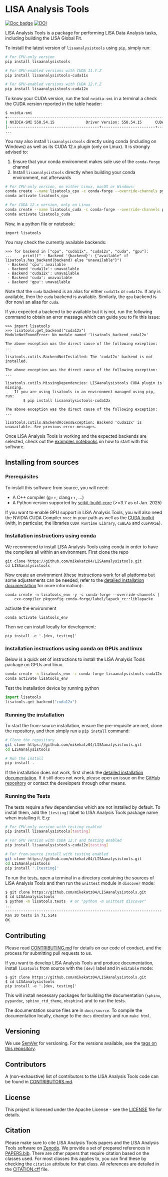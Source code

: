 # LISA Analysis Tools

[![Doc badge](https://img.shields.io/badge/Docs-master-brightgreen)](https://mikekatz04.github.io/LISAanalysistools)
[![DOI](https://zenodo.org/badge/DOI/10.5281/zenodo.17138723.svg)](https://doi.org/10.5281/zenodo.17138723)

LISA Analysis Tools is a package for performing LISA Data Analysis tasks, including building the LISA Global Fit.  

To install the latest version of `lisaanalysistools` using `pip`, simply run:

```sh
# For CPU-only version
pip install lisaanalysistools

# For GPU-enabled versions with CUDA 11.Y.Z
pip install lisaanalysistools-cuda11x

# For GPU-enabled versions with CUDA 12.Y.Z
pip install lisaanalysistools-cuda12x
```

To know your CUDA version, run the tool `nvidia-smi` in a terminal a check the CUDA version reported in the table header:

```sh
$ nvidia-smi
+-----------------------------------------------------------------------------------------+
| NVIDIA-SMI 550.54.15              Driver Version: 550.54.15      CUDA Version: 12.4     |
|-----------------------------------------+------------------------+----------------------+
...
```

You may also install `lisaanalysistools` directly using conda (including on Windows)
as well as its CUDA 12.x plugin (only on Linux). It is strongly advised to:

1. Ensure that your conda environment makes sole use of the `conda-forge` channel
2. Install `lisaanalysistools` directly when building your conda environment, not afterwards

```sh
# For CPU-only version, on either Linux, macOS or Windows:
conda create --name lisatools_cpu -c conda-forge --override-channels python=3.12 lisaanalysistools
conda activate lisatools_cpu

# For CUDA 12.x version, only on Linux
conda create --name lisatools_cuda -c conda-forge --override-channels python=3.12 lisaanalysistools-cuda12x
conda activate lisatools_cuda
```

Now, in a python file or notebook:

```py3
import lisatools
```

You may check the currently available backends:

```py3
>>> for backend in ["cpu", "cuda11x", "cuda12x", "cuda", "gpu"]:
...     print(f" - Backend '{backend}': {"available" if lisatools.has_backend(backend) else "unavailable"}")
 - Backend 'cpu': available
 - Backend 'cuda11x': unavailable
 - Backend 'cuda12x': unavailable
 - Backend 'cuda': unavailable
 - Backend 'gpu': unavailable
```

Note that the `cuda` backend is an alias for either `cuda11x` or `cuda12x`. If any is available, then the `cuda` backend is available.
Similarly, the `gpu` backend is (for now) an alias for `cuda`.

If you expected a backend to be available but it is not, run the following command to obtain an error
message which can guide you to fix this issue:

```py3
>>> import lisatools
>>> lisatools.get_backend("cuda12x")
ModuleNotFoundError: No module named 'lisatools_backend_cuda12x'

The above exception was the direct cause of the following exception:
...

lisatools.cutils.BackendNotInstalled: The 'cuda12x' backend is not installed.

The above exception was the direct cause of the following exception:
...

lisatools.cutils.MissingDependencies: LISAanalysistools CUDA plugin is missing.
    If you are using lisatools in an environment managed using pip, run:
        $ pip install lisaanalysistools-cuda12x

The above exception was the direct cause of the following exception:
...

lisatools.cutils.BackendAccessException: Backend 'cuda12x' is unavailable. See previous error messages.
```

Once LISA Analysis Tools is working and the expected backends are selected, check out the [examples notebooks](https://github.com/mikekatz04/LISAanalysistools/tree/master/examples/)
on how to start with this software.

## Installing from sources

### Prerequisites

To install this software from source, you will need:

- A C++ compiler (g++, clang++, ...)
- A Python version supported by [scikit-build-core](https://github.com/scikit-build/scikit-build-core) (>=3.7 as of Jan. 2025)

If you want to enable GPU support in LISA Analysis Tools, you will also need the NVIDIA CUDA Compiler `nvcc` in your path as well as
the [CUDA toolkit](https://docs.nvidia.com/cuda/cuda-installation-guide-linux/index.html) (with, in particular, the
libraries `CUDA Runtime Library`, `cuBLAS` and `cuSPARSE`).


### Installation instructions using conda

We recommend to install LISA Analysis Tools using conda in order to have the compilers all within an environment.
First clone the repo

```
git clone https://github.com/mikekatz04/LISAanalysistools.git
cd LISAanalysistools
```

Now create an environment (these instructions work for all platforms but some
adjustements can be needed, refer to the
[detailed installation documentation](https://mikekatz04.github.io/LISAanalysistools/build/html/index.html) for more information):

```
conda create -n lisatools_env -y -c conda-forge --override-channels |
    cxx-compiler pkgconfig conda-forge/label/lapack_rc::liblapacke
```

activate the environment

```
conda activate lisatools_env
```

Then we can install locally for development:
```
pip install -e '.[dev, testing]'
```

### Installation instructions using conda on GPUs and linux
Below is a quick set of instructions to install the LISA Analysis Tools package on GPUs and linux.

```sh
conda create -n lisatools_env -c conda-forge lisaanalysistools-cuda12x python=3.12
conda activate lisatools_env
```

Test the installation device by running python
```python
import lisatools
lisatools.get_backend("cuda12x")
```

### Running the installation

To start the from-source installation, ensure the pre-requisite are met, clone
the repository, and then simply run a `pip install` command:

```sh
# Clone the repository
git clone https://github.com/mikekatz04/LISAanalysistools.git
cd LISAanalysistools

# Run the install
pip install .
```

If the installation does not work, first check the [detailed installation
documentation](https://mikekatz04.github.io/LISAanalysistools). If
it still does not work, please open an issue on the
[GitHub repository](https://github.com/mikekatz04/LISAanalysistools/issues)
or contact the developers through other means.



### Running the Tests

The tests require a few dependencies which are not installed by default. To install them, add the `[testing]` label to LISA Analysis Tools package
name when installing it. E.g:

```sh
# For CPU-only version with testing enabled
pip install lisaanalysistools[testing]

# For GPU version with CUDA 12.Y and testing enabled
pip install lisaanalysistools-cuda12x[testing]

# For from-source install with testing enabled
git clone https://github.com/mikekatz04/LISAanalysistools.git
cd LISAanalysistools
pip install '.[testing]'
```

To run the tests, open a terminal in a directory containing the sources of LISA Analysis Tools and then run the `unittest` module in `discover` mode:

```sh
$ git clone https://github.com/mikekatz04/LISAanalysistools.git
$ cd LISAanalysistools
$ python -m lisatools.tests  # or "python -m unittest discover"
...
----------------------------------------------------------------------
Ran 20 tests in 71.514s
OK
```

## Contributing

Please read [CONTRIBUTING.md](CONTRIBUTING.md) for details on our code of conduct, and the process for submitting pull requests to us.

If you want to develop LISA Analysis Tools and produce documentation, install `lisatools` from source with the `[dev]` label and in `editable` mode:

```
$ git clone https://github.com/mikekatz04/LISAanalysistools.git
$ cd LISAanalysistools
pip install -e '.[dev, testing]'
```

This will install necessary packages for building the documentation (`sphinx`, `pypandoc`, `sphinx_rtd_theme`, `nbsphinx`) and to run the tests.

The documentation source files are in `docs/source`. To compile the documentation locally, change to the `docs` directory and run `make html`.

## Versioning

We use [SemVer](http://semver.org/) for versioning. For the versions available, see the [tags on this repository](https://github.com/mikekatz04/LISAanalysistools/tags).

## Contributors

A (non-exhaustive) list of contributors to the LISA Analysis Tools code can be found in [CONTRIBUTORS.md](CONTRIBUTORS.md).

## License

This project is licensed under the Apache License - see the [LICENSE](LICENSE) file for details.

## Citation

Please make sure to cite LISA Analysis Tools papers and the LISA Analysis Tools software on [Zenodo](https://zenodo.org/records/17138723).
We provide a set of prepared references in [PAPERS.bib](PAPERS.bib). There are other papers that require citation based on the classes used. For most classes this applies to, you can find these by checking the `citation` attribute for that class.  All references are detailed in the [CITATION.cff](CITATION.cff) file.

